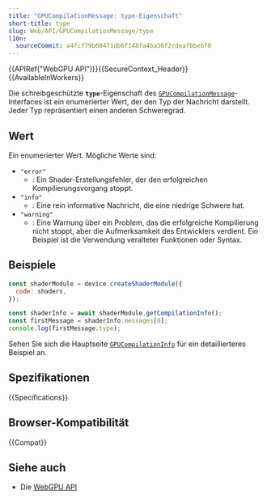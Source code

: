 ```yaml
---
title: "GPUCompilationMessage: type-Eigenschaft"
short-title: type
slug: Web/API/GPUCompilationMessage/type
l10n:
  sourceCommit: a4fcf79b60471db6f148fa4ba36f2cdeafbbeb70
---
```


{{APIRef("WebGPU API")}}{{SecureContext_Header}}{{AvailableInWorkers}}

Die schreibgeschützte **`type`**-Eigenschaft des [`GPUCompilationMessage`](/de/docs/Web/API/GPUCompilationMessage)-Interfaces ist ein enumerierter Wert, der den Typ der Nachricht darstellt. Jeder Typ repräsentiert einen anderen Schweregrad.

## Wert

Ein enumerierter Wert. Mögliche Werte sind:

- `"error"`
  - : Ein Shader-Erstellungsfehler, der den erfolgreichen Kompilierungsvorgang stoppt.
- `"info"`
  - : Eine rein informative Nachricht, die eine niedrige Schwere hat.
- `"warning"`
  - : Eine Warnung über ein Problem, das die erfolgreiche Kompilierung nicht stoppt, aber die Aufmerksamkeit des Entwicklers verdient. Ein Beispiel ist die Verwendung veralteter Funktionen oder Syntax.

## Beispiele

```js
const shaderModule = device.createShaderModule({
  code: shaders,
});

const shaderInfo = await shaderModule.getCompilationInfo();
const firstMessage = shaderInfo.messages[0];
console.log(firstMessage.type);
```

Sehen Sie sich die Hauptseite [`GPUCompilationInfo`](/de/docs/Web/API/GPUCompilationInfo#examples) für ein detaillierteres Beispiel an.

## Spezifikationen

{{Specifications}}

## Browser-Kompatibilität

{{Compat}}

## Siehe auch

- Die [WebGPU API](/de/docs/Web/API/WebGPU_API)

